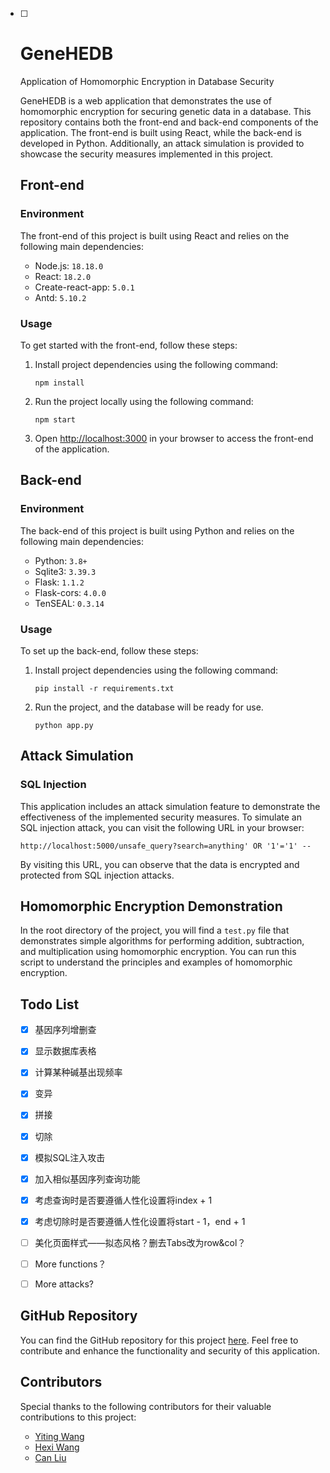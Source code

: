 - [ ] # GeneHEDB

  Application of Homomorphic Encryption in Database Security

  GeneHEDB is a web application that demonstrates the use of homomorphic encryption for securing genetic data in a database. This repository contains both the front-end and back-end components of the application. The front-end is built using React, while the back-end is developed in Python. Additionally, an attack simulation is provided to showcase the security measures implemented in this project.

  ## Front-end

  ### Environment

  The front-end of this project is built using React and relies on the following main dependencies:

  - Node.js: `18.18.0`
  - React: `18.2.0`
  - Create-react-app: `5.0.1`
  - Antd: `5.10.2`

  ### Usage

  To get started with the front-end, follow these steps:

  1. Install project dependencies using the following command:

     ```
     npm install
     ```

  2. Run the project locally using the following command:

     ```
     npm start
     ```

  3. Open [http://localhost:3000](http://localhost:3000/) in your browser to access the front-end of the application.

  ## Back-end

  ### Environment

  The back-end of this project is built using Python and relies on the following main dependencies:

  - Python: `3.8+`
  - Sqlite3: `3.39.3`
  - Flask: `1.1.2`
  - Flask-cors: `4.0.0`
  - TenSEAL: `0.3.14`

  ### Usage

  To set up the back-end, follow these steps:

  1. Install project dependencies using the following command:

     ```
     pip install -r requirements.txt
     ```

  2. Run the project, and the database will be ready for use.

     ```
     python app.py
     ```

  ## Attack Simulation

  ### SQL Injection

  This application includes an attack simulation feature to demonstrate the effectiveness of the implemented security measures. To simulate an SQL injection attack, you can visit the following URL in your browser:

  ```
  http://localhost:5000/unsafe_query?search=anything' OR '1'='1' --
  ```

  By visiting this URL, you can observe that the data is encrypted and protected from SQL injection attacks.

  ## Homomorphic Encryption Demonstration

  In the root directory of the project, you will find a `test.py` file that demonstrates simple algorithms for performing addition, subtraction, and multiplication using homomorphic encryption. You can run this script to understand the principles and examples of homomorphic encryption.

  ## Todo List

  - [x] 基因序列增删查
  - [x] 显示数据库表格
  - [x] 计算某种碱基出现频率
  - [x] 变异
  - [x] 拼接
  - [x] 切除
  - [x] 模拟SQL注入攻击
  - [x] 加入相似基因序列查询功能
  - [x] 考虑查询时是否要遵循人性化设置将index + 1
  - [x] 考虑切除时是否要遵循人性化设置将start - 1，end + 1
  - [ ] 美化页面样式——拟态风格？删去Tabs改为row&col？
  - [ ] More functions？
  - [ ] More attacks?

  

  ## GitHub Repository

  You can find the GitHub repository for this project [here](https://github.com/wytili/GeneHEDB). Feel free to contribute and enhance the functionality and security of this application. 

  ## Contributors

  Special thanks to the following contributors for their valuable contributions to this project:

  - [Yiting Wang](https://github.com/wytili)
  - [Hexi Wang](https://github.com/halsayxi)
  - [Can Liu](https://github.com/ccliu-u)
